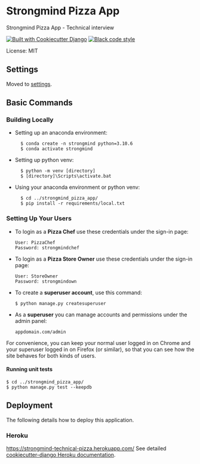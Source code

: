 # Strongmind Pizza App

Strongmind Pizza App - Technical interview

[![Built with Cookiecutter Django](https://img.shields.io/badge/built%20with-Cookiecutter%20Django-ff69b4.svg?logo=cookiecutter)](https://github.com/cookiecutter/cookiecutter-django/)
[![Black code style](https://img.shields.io/badge/code%20style-black-000000.svg)](https://github.com/ambv/black)

License: MIT

## Settings

Moved to [settings](http://cookiecutter-django.readthedocs.io/en/latest/settings.html).

## Basic Commands

### Building Locally

- Setting up an anaconda environment:

        $ conda create -n strongmind python=3.10.6
        $ conda activate strongmind

- Setting up python venv:

        $ python -m venv [directory]
        $ [directory]\Scripts\activate.bat

- Using your anaconda environment or python venv:

        $ cd ../strongmind_pizza_app/
        $ pip install -r requirements/local.txt


### Setting Up Your Users

-   To login as a **Pizza Chef** use these credentials under the sign-in page:

        User: PizzaChef
        Password: strongmindchef

-   To login as a **Pizza Store Owner** use these credentials under the sign-in page:

        User: StoreOwner
        Password: strongmindown

-   To create a **superuser account**, use this command:

        $ python manage.py createsuperuser

-   As a **superuser** you can manage accounts and permissions under the admin panel:

        appdomain.com/admin

For convenience, you can keep your normal user logged in on Chrome and your superuser logged in on Firefox (or similar), so that you can see how the site behaves for both kinds of users.


#### Running unit tests
    $ cd ../strongmind_pizza_app/
    $ python manage.py test --keepdb


## Deployment

The following details how to deploy this application.

### Heroku
https://strongmind-technical-pizza.herokuapp.com/
See detailed [cookiecutter-django Heroku documentation](http://cookiecutter-django.readthedocs.io/en/latest/deployment-on-heroku.html).
